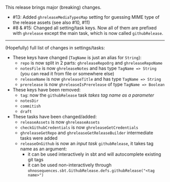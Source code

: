 This release brings major (breaking) changes.

* #13: Added `ghreleaseMediaTypesMap` setting for guessing MIME type of the release assets (see also #10, #11)
* #8 & #15: Changed all setting/task keys. Now all of them are prefixed with `ghrelease` except the main task, which is now called `githubRelease`.

----

(Hopefully) full list of changes in settings/tasks:

* These keys have changed (`TagName` is just an alias for `String`):
  - `repo` is now split in 2 parts: `ghreleaseRepoOrg` and `ghreleaseRepoName`
  - `notesFile` is now `ghreleaseNotes` and has type `TagName => String` (you can read it from file or somewhere else)
  - `releaseName` is now `ghreleaseTitle` and has type `TagName => String`
  - `prerelease` is now `ghreleaseIsPrerelease` of type `TagName => Boolean`
* These keys have been removed:
  - `tag`: now the `githubRelease` task _takes tag name as a parameter_
  - `notesDir`
  - `commitish`
  - `draft`
* These tasks have been changed/added:
  - `releaseAssets` is now `ghreleaseAssets`
  - `checkGithubCredentials` is now `ghreleaseGetCredentials`
  - `ghreleaseGetRepo` and `ghreleaseGetReleaseBuilder` intermediate tasks were added
  - `releaseOnGithub` is now an _input task_ `githubRelease`, it takes tag name as an argument:
    + it can be used interactively in sbt and will autocomplete existing git tags
    + it can be used non-interactively through `ohnosequences.sbt.GithubRelease.defs.githubRelease("<tag name>")`
